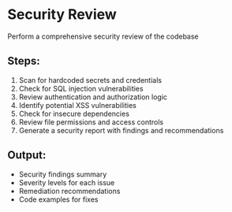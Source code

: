 # Security Review

Perform a comprehensive security review of the codebase

## Steps:
1. Scan for hardcoded secrets and credentials
2. Check for SQL injection vulnerabilities
3. Review authentication and authorization logic
4. Identify potential XSS vulnerabilities
5. Check for insecure dependencies
6. Review file permissions and access controls
7. Generate a security report with findings and recommendations

## Output:
- Security findings summary
- Severity levels for each issue
- Remediation recommendations
- Code examples for fixes